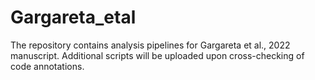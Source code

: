 # Gargareta_etal
The repository contains analysis pipelines for Gargareta et al., 2022 manuscript.
Additional scripts will be uploaded upon cross-checking of code annotations.
